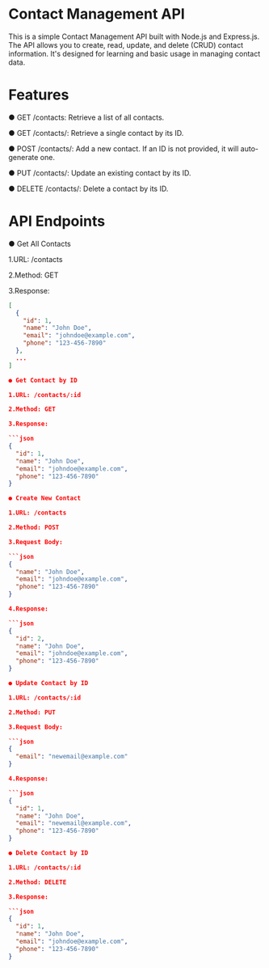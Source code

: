 # Contact Management API
This is a simple Contact Management API built with Node.js and Express.js. The API allows you to create, read, update, and delete (CRUD) contact information. It's designed for learning and basic usage in managing contact data.

# Features
● GET /contacts: Retrieve a list of all contacts.

● GET /contacts/: Retrieve a single contact by its ID.

● POST /contacts/: Add a new contact. If an ID is not provided, it will auto-generate one.

● PUT /contacts/: Update an existing contact by its ID.

● DELETE /contacts/: Delete a contact by its ID.

# API Endpoints
● Get All Contacts

1.URL: /contacts

2.Method: GET

3.Response:

```json
[
  {
    "id": 1,
    "name": "John Doe",
    "email": "johndoe@example.com",
    "phone": "123-456-7890"
  },
  ...
]

● Get Contact by ID

1.URL: /contacts/:id

2.Method: GET

3.Response:

```json
{
  "id": 1,
  "name": "John Doe",
  "email": "johndoe@example.com",
  "phone": "123-456-7890"
}

● Create New Contact

1.URL: /contacts

2.Method: POST

3.Request Body:

```json
{
  "name": "John Doe",
  "email": "johndoe@example.com",
  "phone": "123-456-7890"
}

4.Response:

```json
{
  "id": 2,
  "name": "John Doe",
  "email": "johndoe@example.com",
  "phone": "123-456-7890"
}

● Update Contact by ID

1.URL: /contacts/:id

2.Method: PUT

3.Request Body:

```json
{
  "email": "newemail@example.com"
}

4.Response:

```json
{
  "id": 1,
  "name": "John Doe",
  "email": "newemail@example.com",
  "phone": "123-456-7890"
}

● Delete Contact by ID

1.URL: /contacts/:id

2.Method: DELETE

3.Response:

```json
{
  "id": 1,
  "name": "John Doe",
  "email": "johndoe@example.com",
  "phone": "123-456-7890"
}

